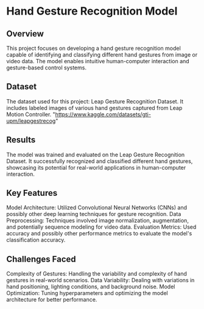 # Hand Gesture Recognition Model
## Overview
This project focuses on developing a hand gesture recognition model capable of identifying and classifying different hand gestures from image or video data. The model enables intuitive human-computer interaction and gesture-based control systems.

## Dataset
The dataset used for this project: Leap Gesture Recognition Dataset. It includes labeled images of various hand gestures captured from Leap Motion Controller. "https://www.kaggle.com/datasets/gti-upm/leapgestrecog"

## Results
The model was trained and evaluated on the Leap Gesture Recognition Dataset. It successfully recognized and classified different hand gestures, showcasing its potential for real-world applications in human-computer interaction.

## Key Features
Model Architecture: Utilized Convolutional Neural Networks (CNNs) and possibly other deep learning techniques for gesture recognition.
Data Preprocessing: Techniques involved image normalization, augmentation, and potentially sequence modeling for video data.
Evaluation Metrics: Used accuracy and possibly other performance metrics to evaluate the model's classification accuracy.
## Challenges Faced
Complexity of Gestures: Handling the variability and complexity of hand gestures in real-world scenarios.
Data Variability: Dealing with variations in hand positioning, lighting conditions, and background noise.
Model Optimization: Tuning hyperparameters and optimizing the model architecture for better performance.
